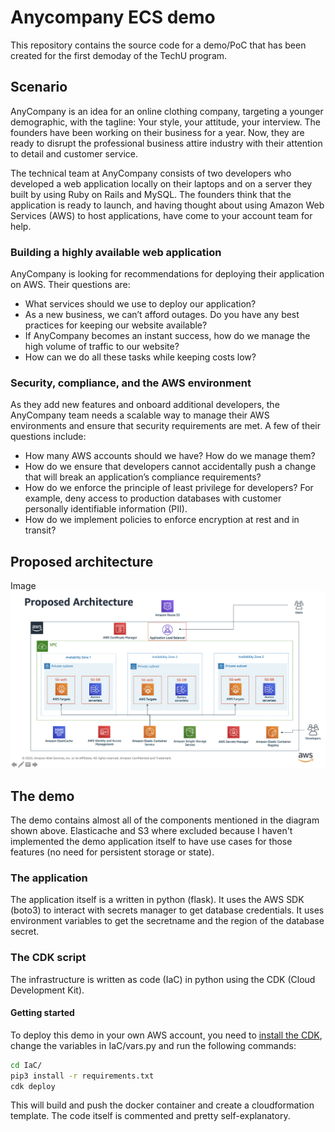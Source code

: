 # Anycompany ECS demo

This repository contains the source code for a demo/PoC that has been created for the first demoday of the TechU program.

## Scenario

AnyCompany is an idea for an online clothing company, targeting a younger demographic, with the tagline: Your style, your attitude, your interview. The founders have been working on their business for a year. Now, they are ready to disrupt the professional business attire industry with their attention to detail and customer service. 

The technical team at AnyCompany consists of two developers who developed a web application locally on their laptops and on a server they built by using Ruby on Rails and MySQL. The founders think that the application is ready to launch, and having thought about using Amazon Web Services (AWS) to host applications, have come to your account team for help.

### Building a highly available web application

AnyCompany is looking for recommendations for deploying their application on AWS. Their questions are:
* What services should we use to deploy our application?
* As a new business, we can’t afford outages. Do you have any best practices for keeping our website available?
* If AnyCompany becomes an instant success, how do we manage the high volume of traffic to our website?
* How can we do all these tasks while keeping costs low? 

### Security, compliance, and the AWS environment

As they add new features and onboard additional developers, the AnyCompany team needs a scalable way to manage their AWS environments and ensure that security requirements are met. A few of their questions include:
* How many AWS accounts should we have? How do we manage them?
* How do we ensure that developers cannot accidentally push a change that will break an application’s compliance requirements?
* How do we enforce the principle of least privilege for developers? For example, deny access to production databases with customer personally identifiable information (PII).
* How do we implement policies to enforce encryption at rest and in transit? 

## Proposed architecture

Image
![architecture](images/architecture.png)

## The demo

The demo contains almost all of the components mentioned in the diagram shown above. Elasticache and S3 where excluded because I haven't implemented the demo application itself to have use cases for those features (no need for persistent storage or state).

### The application

The application itself is a written in python (flask). It uses the AWS SDK (boto3) to interact with secrets manager to get database credentials. It uses environment variables to get the secretname and the region of the database secret.

### The CDK script

The infrastructure is written as code (IaC) in python using the CDK (Cloud Development Kit).

#### Getting started

To deploy this demo in your own AWS account, you need to [install the CDK](https://docs.aws.amazon.com/cdk/latest/guide/getting_started.html), change the variables in IaC/vars.py and run the following commands:
```bash
cd IaC/
pip3 install -r requirements.txt
cdk deploy
```
This will build and push the docker container and create a cloudformation template. The code itself is commented and pretty self-explanatory.